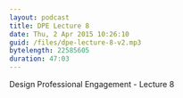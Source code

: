 ```yaml
---
layout: podcast
title: DPE Lecture 8
date: Thu, 2 Apr 2015 10:26:10
guid: /files/dpe-lecture-8-v2.mp3
bytelength: 22585605
duration: 47:03
---
```


Design Professional Engagement - Lecture 8